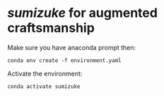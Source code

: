 # *sumizuke* for augmented craftsmanship 


Make sure you have anaconda prompt then:

`conda env create -f environment.yaml`

Activate the environment:

`conda activate sumizuke`





